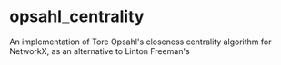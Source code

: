# opsahl_centrality
An implementation of Tore Opsahl's closeness centrality algorithm for NetworkX, as an alternative to Linton Freeman's
